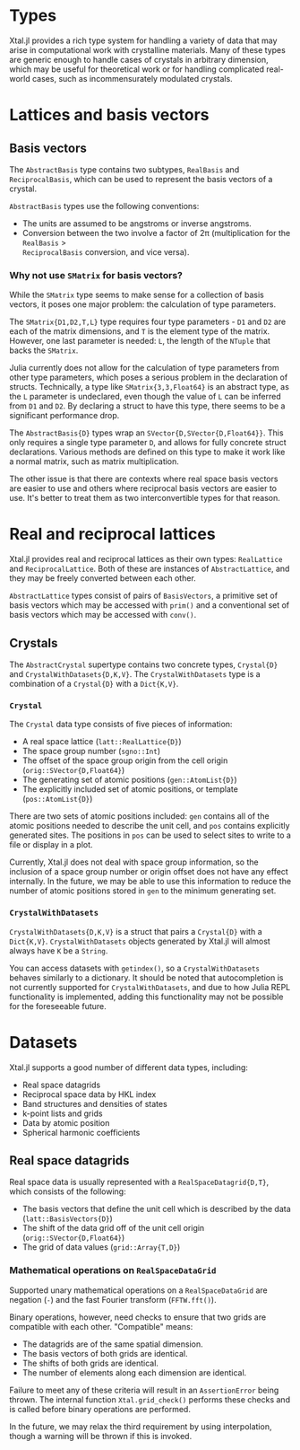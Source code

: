 # Types

Xtal.jl provides a rich type system for handling a variety of data that may arise in computational
work with crystalline materials. Many of these types are generic enough to handle cases of crystals
in arbitrary dimension, which may be useful for theoretical work or for handling complicated 
real-world cases, such as incommensurately modulated crystals.

# Lattices and basis vectors

## Basis vectors

The `AbstractBasis` type contains two subtypes, `RealBasis` and `ReciprocalBasis`, which can be
used to represent the basis vectors of a crystal.

`AbstractBasis` types use the following conventions:
  * The units are assumed to be angstroms or inverse angstroms.
  * Conversion between the two involve a factor of 2π (multiplication for the `RealBasis` >  
`ReciprocalBasis` conversion, and vice versa).

### Why not use `SMatrix` for basis vectors?

While the `SMatrix` type seems to make sense for a collection of basis vectors, it poses one major 
problem: the calculation of type parameters.

The `SMatrix{D1,D2,T,L}` type requires four type parameters - `D1` and `D2` are each of the matrix
dimensions, and `T` is the element type of the matrix. However, one last parameter is needed: `L`, 
the length of the `NTuple` that backs the `SMatrix`.

Julia currently does not allow for the calculation of type parameters from other type parameters,
which poses a serious problem in the declaration of structs. Technically, a type like
`SMatrix{3,3,Float64}` is an abstract type, as the `L` parameter is undeclared, even though the 
value of `L` can be inferred from `D1` and `D2`. By declaring a struct to have this type, there
seems to be a significant performance drop.

The `AbstractBasis{D}` types wrap an `SVector{D,SVector{D,Float64}}`. This only requires a single 
type parameter `D`, and allows for fully concrete struct declarations. Various methods are defined
on this type to make it work like a normal matrix, such as matrix multiplication.

The other issue is that there are contexts where real space basis vectors are easier to use and
others where reciprocal basis vectors are easier to use. It's better to treat them as two
interconvertible types for that reason.

# Real and reciprocal lattices

Xtal.jl provides real and reciprocal lattices as their own types: `RealLattice` and 
`ReciprocalLattice`. Both of these are instances of `AbstractLattice`, and they may be freely
converted between each other.

`AbstractLattice` types consist of pairs of `BasisVectors`, a primitive set of basis vectors which
may be accessed with `prim()` and a conventional set of basis vectors which may be accessed with
`conv()`.

## Crystals

The `AbstractCrystal` supertype contains two concrete types, `Crystal{D}` and 
`CrystalWithDatasets{D,K,V}`. The `CrystalWithDatasets` type is a combination of a `Crystal{D}`
with a `Dict{K,V}`. 

### `Crystal`

The `Crystal` data type consists of five pieces of information:
  * A real space lattice (`latt::RealLattice{D}`)
  * The space group number (`sgno::Int`)
  * The offset of the space group origin from the cell origin (`orig::SVector{D,Float64}`)
  * The generating set of atomic positions (`gen::AtomList{D}`)
  * The explicitly included set of atomic positions, or template (`pos::AtomList{D}`)

There are two sets of atomic positions included: `gen` contains all of the atomic positions needed
to describe the unit cell, and `pos` contains explicitly generated sites. The positions in `pos` 
can be used to select sites to write to a file or display in a plot.

Currently, Xtal.jl does not deal with space group information, so the inclusion of a space group
number or origin offset does not have any effect internally. In the future, we may be able to use
this information to reduce the number of atomic positions stored in `gen` to the minimum generating
set.

### `CrystalWithDatasets`

`CrystalWithDatasets{D,K,V}` is a struct that pairs a `Crystal{D}` with a `Dict{K,V}`.
`CrystalWithDatasets` objects generated by Xtal.jl will almost always have `K` be a `String`.

You can access datasets with `getindex()`, so a `CrystalWithDatasets` behaves similarly to a 
dictionary. It should be noted that autocompletion is not currently supported for
`CrystalWithDatasets`, and due to how Julia REPL functionality is implemented, adding this
functionality may not be possible for the foreseeable future.

# Datasets

Xtal.jl supports a good number of different data types, including:
  * Real space datagrids
  * Reciprocal space data by HKL index
  * Band structures and densities of states
  * k-point lists and grids
  * Data by atomic position
  * Spherical harmonic coefficients

## Real space datagrids

Real space data is usually represented with a `RealSpaceDatagrid{D,T}`, which consists of the
following:
  * The basis vectors that define the unit cell which is described by the data 
(`latt::BasisVectors{D}`)
  * The shift of the data grid off of the unit cell origin (`orig::SVector{D,Float64}`)
  * The grid of data values (`grid::Array{T,D}`)

### Mathematical operations on `RealSpaceDataGrid`

Supported unary mathematical operations on a `RealSpaceDataGrid` are negation (`-`) and the fast 
Fourier transform (`FFTW.fft()`).

Binary operations, however, need checks to ensure that two grids are compatible with each other.
"Compatible" means:
  * The datagrids are of the same spatial dimension.
  * The basis vectors of both grids are identical.
  * The shifts of both grids are identical.
  * The number of elements along each dimension are identical.

Failure to meet any of these criteria will result in an `AssertionError` being thrown. The internal
function `Xtal.grid_check()` performs these checks and is called before binary operations are 
performed.

In the future, we may relax the third requirement by using interpolation, though a warning will be
thrown if this is invoked.
